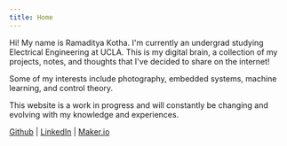```yaml
---
title: Home
---
```

Hi! My name is Ramaditya Kotha. I'm currently an undergrad studying Electrical Engineering at UCLA. This is my digital brain, a collection of my projects, notes, and thoughts that I've decided to share on the internet!

Some of my interests include photography, embedded systems, machine learning, and control theory.

This website is a work in progress and will constantly be changing and evolving with my knowledge and experiences.
	
	

[Github](https://github.com/RamadityaK) | [LinkedIn](https://www.linkedin.com/in/ramaditya-kotha/) | [Maker.io](https://www.digikey.com/en/maker/profiles/52f0e026f9694e11845bf5f55a7c5fef) 

